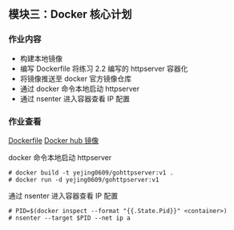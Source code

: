 ## 模块三：Docker 核心计划
### 作业内容
- 构建本地镜像
- 编写 Dockerfile 将练习 2.2 编写的 httpserver 容器化
- 将镜像推送至 docker 官方镜像仓库
- 通过 docker 命令本地启动 httpserver
- 通过 nsenter 进入容器查看 IP 配置

### 作业查看
[Dockerfile](Dockefile)
[Docker hub 镜像](https://hub.docker.com/repository/docker/yejing0609/gohttpserver)

docker 命令本地启动 httpserver
```
# docker build -t yejing0609/gohttpserver:v1 .
# docker run -d yejing0609/gohttpserver:v1
```

通过 nsenter 进入容器查看 IP 配置
```
# PID=$(docker inspect --format "{{.State.Pid}}" <container>)
# nsenter --target $PID --net ip a
```